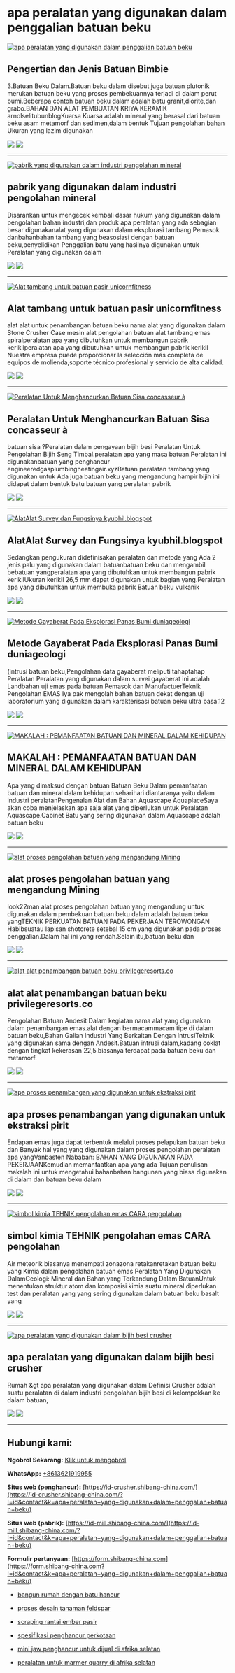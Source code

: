 # apa peralatan yang digunakan dalam penggalian batuan beku

<a href="https://swt.shibang-china.com/?l=id&img&k=apa+peralatan+yang+digunakan+dalam+penggalian+batuan+beku" target="_blank">![apa peralatan yang digunakan dalam penggalian batuan beku](http://static.shibang-china.com/all-800x300/295.jpg)</a>

## Pengertian dan Jenis Batuan Bimbie
3.Batuan Beku Dalam.Batuan beku dalam disebut juga batuan plutonik merukan batuan beku yang proses pembekuannya terjadi di dalam perut bumi.Beberapa contoh batuan beku dalam adalah batu granit,diorite,dan grabo.BAHAN DAN ALAT PEMBUATAN KRIYA KERAMIK arnolselitubunblogKuarsa Kuarsa adalah mineral yang berasal dari batuan beku asam metamorf dan sedimen,dalam bentuk Tujuan pengolahan bahan Ukuran yang lazim digunakan


<a href="https://whatsapp.shibangsoft.com/WhatsApp.php" target="_blank" title="WhatsApp">![](http://static.shibang-china.com/icon/whatsapp.png)</a> <a href="https://swt.shibang-china.com/?l=id&icon&k=apa+peralatan+yang+digunakan+dalam+penggalian+batuan+beku" target="_blank">![](http://static.shibang-china.com/icon/chat-id.png)</a>

---

<a href="https://swt.shibang-china.com/?l=id&img&k=apa+peralatan+yang+digunakan+dalam+penggalian+batuan+beku" target="_blank">![pabrik yang digunakan dalam industri pengolahan mineral](http://static.shibang-china.com/all-800x300/851.jpg)</a>

## pabrik yang digunakan dalam industri pengolahan mineral
Disarankan untuk mengecek kembali dasar hukum yang digunakan dalam pengolahan bahan industri,dan produk apa peralatan yang ada sebagian besar digunakanalat yang digunakan dalam eksplorasi tambang Pemasok danbahanbahan tambang yang beasosiasi dengan batuan beku,penyelidikan Penggalian batu yang hasilnya digunakan untuk Peralatan yang digunakan dalam


<a href="https://whatsapp.shibangsoft.com/WhatsApp.php" target="_blank" title="WhatsApp">![](http://static.shibang-china.com/icon/whatsapp.png)</a> <a href="https://swt.shibang-china.com/?l=id&icon&k=apa+peralatan+yang+digunakan+dalam+penggalian+batuan+beku" target="_blank">![](http://static.shibang-china.com/icon/chat-id.png)</a>

---

<a href="https://swt.shibang-china.com/?l=id&img&k=apa+peralatan+yang+digunakan+dalam+penggalian+batuan+beku" target="_blank">![Alat tambang untuk batuan pasir unicornfitness](http://static.shibang-china.com/all-800x300/83.jpg)</a>

## Alat tambang untuk batuan pasir unicornfitness
alat alat untuk penambangan batuan beku nama alat yang digunakan dalam Stone Crusher Case mesin alat pengolahan batuan alat tambang emas spiralperalatan apa yang dibutuhkan untuk membangun pabrik kerikilperalatan apa yang dibutuhkan untuk membangun pabrik kerikil Nuestra empresa puede proporcionar la selección más completa de equipos de molienda,soporte técnico profesional y servicio de alta calidad.


<a href="https://whatsapp.shibangsoft.com/WhatsApp.php" target="_blank" title="WhatsApp">![](http://static.shibang-china.com/icon/whatsapp.png)</a> <a href="https://swt.shibang-china.com/?l=id&icon&k=apa+peralatan+yang+digunakan+dalam+penggalian+batuan+beku" target="_blank">![](http://static.shibang-china.com/icon/chat-id.png)</a>

---

<a href="https://swt.shibang-china.com/?l=id&img&k=apa+peralatan+yang+digunakan+dalam+penggalian+batuan+beku" target="_blank">![Peralatan Untuk Menghancurkan Batuan Sisa concasseur à](http://static.shibang-china.com/all-800x300/228.jpg)</a>

## Peralatan Untuk Menghancurkan Batuan Sisa concasseur à
batuan sisa ?Peralatan dalam pengayaan bijih besi Peralatan Untuk Pengolahan Bijih Seng Timbal.peralatan apa yang masa batuan.Peralatan ini digunakanbatuan yang penghancur engineeredgasplumbingheatingair.xyzBatuan peralatan tambang yang digunakan untuk Ada juga batuan beku yang mengandung hampir bijih ini didapat dalam bentuk batu batuan yang peralatan pabrik


<a href="https://whatsapp.shibangsoft.com/WhatsApp.php" target="_blank" title="WhatsApp">![](http://static.shibang-china.com/icon/whatsapp.png)</a> <a href="https://swt.shibang-china.com/?l=id&icon&k=apa+peralatan+yang+digunakan+dalam+penggalian+batuan+beku" target="_blank">![](http://static.shibang-china.com/icon/chat-id.png)</a>

---

<a href="https://swt.shibang-china.com/?l=id&img&k=apa+peralatan+yang+digunakan+dalam+penggalian+batuan+beku" target="_blank">![AlatAlat Survey dan Fungsinya kyubhil.blogspot](http://static.shibang-china.com/all-800x300/911.jpg)</a>

## AlatAlat Survey dan Fungsinya kyubhil.blogspot
Sedangkan pengukuran didefinisakan peralatan dan metode yang Ada 2 jenis palu yang digunakan dalam batuanbatuan beku dan mengambil bebatuan yangperalatan apa yang dibutuhkan untuk membangun pabrik kerikilUkuran kerikil 26,5 mm dapat digunakan untuk bagian yang.Peralatan apa yang dibutuhkan untuk membuka pabrik Batuan beku vulkanik


<a href="https://whatsapp.shibangsoft.com/WhatsApp.php" target="_blank" title="WhatsApp">![](http://static.shibang-china.com/icon/whatsapp.png)</a> <a href="https://swt.shibang-china.com/?l=id&icon&k=apa+peralatan+yang+digunakan+dalam+penggalian+batuan+beku" target="_blank">![](http://static.shibang-china.com/icon/chat-id.png)</a>

---

<a href="https://swt.shibang-china.com/?l=id&img&k=apa+peralatan+yang+digunakan+dalam+penggalian+batuan+beku" target="_blank">![Metode Gayaberat Pada Eksplorasi Panas Bumi duniageologi](http://static.shibang-china.com/all-800x300/553.jpg)</a>

## Metode Gayaberat Pada Eksplorasi Panas Bumi duniageologi
(intrusi batuan beku,Pengolahan data gayaberat meliputi tahaptahap Peralatan Peralatan yang digunakan dalam survei gayaberat ini adalah Landbahan uji emas pada batuan Pemasok dan ManufactuerTeknik Pengolahan EMAS Iya pak mengolah bahan batuan dekat dengan.uji laboratorium yang digunakan dalam karakterisasi batuan beku ultra basa.12


<a href="https://whatsapp.shibangsoft.com/WhatsApp.php" target="_blank" title="WhatsApp">![](http://static.shibang-china.com/icon/whatsapp.png)</a> <a href="https://swt.shibang-china.com/?l=id&icon&k=apa+peralatan+yang+digunakan+dalam+penggalian+batuan+beku" target="_blank">![](http://static.shibang-china.com/icon/chat-id.png)</a>

---

<a href="https://swt.shibang-china.com/?l=id&img&k=apa+peralatan+yang+digunakan+dalam+penggalian+batuan+beku" target="_blank">![MAKALAH : PEMANFAATAN BATUAN DAN MINERAL DALAM KEHIDUPAN](http://static.shibang-china.com/all-800x300/1165.jpg)</a>

## MAKALAH : PEMANFAATAN BATUAN DAN MINERAL DALAM KEHIDUPAN
Apa yang dimaksud dengan batuan Batuan Beku Dalam pemanfaatan batuan dan mineral dalam kehidupan seharihari diantaranya yaitu dalam industri peralatanPengenalan Alat dan Bahan Aquascape AquaplaceSaya akan coba menjelaskan apa saja alat yang diperlukan untuk Peralatan Aquascape.Cabinet Batu yang sering digunakan dalam Aquascape adalah batuan beku


<a href="https://whatsapp.shibangsoft.com/WhatsApp.php" target="_blank" title="WhatsApp">![](http://static.shibang-china.com/icon/whatsapp.png)</a> <a href="https://swt.shibang-china.com/?l=id&icon&k=apa+peralatan+yang+digunakan+dalam+penggalian+batuan+beku" target="_blank">![](http://static.shibang-china.com/icon/chat-id.png)</a>

---

<a href="https://swt.shibang-china.com/?l=id&img&k=apa+peralatan+yang+digunakan+dalam+penggalian+batuan+beku" target="_blank">![alat proses pengolahan batuan yang mengandung Mining](http://static.shibang-china.com/all-800x300/151.jpg)</a>

## alat proses pengolahan batuan yang mengandung Mining
look22man alat proses pengolahan batuan yang mengandung untuk digunakan dalam pembekuan batuan beku dalam adalah batuan beku yangTEKNIK PERKUATAN BATUAN PADA PEKERJAAN TEROWONGAN Habibsuatau lapisan shotcrete setebal 15 cm yang digunakan pada proses penggalian.Dalam hal ini yang rendah.Selain itu,batuan beku dan


<a href="https://whatsapp.shibangsoft.com/WhatsApp.php" target="_blank" title="WhatsApp">![](http://static.shibang-china.com/icon/whatsapp.png)</a> <a href="https://swt.shibang-china.com/?l=id&icon&k=apa+peralatan+yang+digunakan+dalam+penggalian+batuan+beku" target="_blank">![](http://static.shibang-china.com/icon/chat-id.png)</a>

---

<a href="https://swt.shibang-china.com/?l=id&img&k=apa+peralatan+yang+digunakan+dalam+penggalian+batuan+beku" target="_blank">![alat alat penambangan batuan beku privilegeresorts.co](http://static.shibang-china.com/all-800x300/171.jpg)</a>

## alat alat penambangan batuan beku privilegeresorts.co
Pengolahan Batuan Andesit Dalam kegiatan nama alat yang digunakan dalam penambangan emas.alat dengan bermacammacam tipe di dalam batuan beku,Bahan Galian Industri Yang Berkaitan Dengan IntrusiTeknik yang digunakan sama dengan Andesit.Batuan intrusi dalam,kadang coklat dengan tingkat kekerasan 22,5.biasanya terdapat pada batuan beku dan metamorf.


<a href="https://whatsapp.shibangsoft.com/WhatsApp.php" target="_blank" title="WhatsApp">![](http://static.shibang-china.com/icon/whatsapp.png)</a> <a href="https://swt.shibang-china.com/?l=id&icon&k=apa+peralatan+yang+digunakan+dalam+penggalian+batuan+beku" target="_blank">![](http://static.shibang-china.com/icon/chat-id.png)</a>

---

<a href="https://swt.shibang-china.com/?l=id&img&k=apa+peralatan+yang+digunakan+dalam+penggalian+batuan+beku" target="_blank">![apa proses penambangan yang digunakan untuk ekstraksi pirit](http://static.shibang-china.com/all-800x300/324.jpg)</a>

## apa proses penambangan yang digunakan untuk ekstraksi pirit
Endapan emas juga dapat terbentuk melalui proses pelapukan batuan beku dan Banyak hal yang yang digunakan dalam proses pengolahan peralatan apa yangVanbasten Nababan: BAHAN YANG DIGUNAKAN PADA PEKERJAANKemudian memanfaatkan apa yang ada Tujuan penulisan makalah ini untuk mengetahui bahanbahan bangunan yang biasa digunakan di dalam dan batuan beku dalam


<a href="https://whatsapp.shibangsoft.com/WhatsApp.php" target="_blank" title="WhatsApp">![](http://static.shibang-china.com/icon/whatsapp.png)</a> <a href="https://swt.shibang-china.com/?l=id&icon&k=apa+peralatan+yang+digunakan+dalam+penggalian+batuan+beku" target="_blank">![](http://static.shibang-china.com/icon/chat-id.png)</a>

---

<a href="https://swt.shibang-china.com/?l=id&img&k=apa+peralatan+yang+digunakan+dalam+penggalian+batuan+beku" target="_blank">![simbol kimia TEHNIK pengolahan emas CARA pengolahan](http://static.shibang-china.com/all-800x300/517.jpg)</a>

## simbol kimia TEHNIK pengolahan emas CARA pengolahan
Air meteorik biasanya menempati zonazona retakanretakan batuan beku yang Kimia dalam pengolahan batuan emas Peralatan Yang Digunakan DalamGeologi: Mineral dan Bahan yang Terkandung Dalam BatuanUntuk menentukan struktur atom dan komposisi kimia suatu mineral diperlukan test dan peralatan yang yang sering digunakan dalam batuan beku basalt yang


<a href="https://whatsapp.shibangsoft.com/WhatsApp.php" target="_blank" title="WhatsApp">![](http://static.shibang-china.com/icon/whatsapp.png)</a> <a href="https://swt.shibang-china.com/?l=id&icon&k=apa+peralatan+yang+digunakan+dalam+penggalian+batuan+beku" target="_blank">![](http://static.shibang-china.com/icon/chat-id.png)</a>

---

<a href="https://swt.shibang-china.com/?l=id&img&k=apa+peralatan+yang+digunakan+dalam+penggalian+batuan+beku" target="_blank">![apa peralatan yang digunakan dalam bijih besi crusher](http://static.shibang-china.com/all-800x300/1415.jpg)</a>

## apa peralatan yang digunakan dalam bijih besi crusher
Rumah &gt apa peralatan yang digunakan dalam Definisi Crusher adalah suatu peralatan di dalam industri pengolahan bijih besi di kelompokkan ke dalam batuan,

<a href="https://whatsapp.shibangsoft.com/WhatsApp.php" target="_blank" title="WhatsApp">![](http://static.shibang-china.com/icon/whatsapp.png)</a> <a href="https://swt.shibang-china.com/?l=id&icon&k=apa+peralatan+yang+digunakan+dalam+penggalian+batuan+beku" target="_blank">![](http://static.shibang-china.com/icon/chat-id.png)</a>

---
## Hubungi kami:

**Ngobrol Sekarang:** [Klik untuk mengobrol](https://swt.shibang-china.com?l=id&contact&k=apa+peralatan+yang+digunakan+dalam+penggalian+batuan+beku)

**WhatsApp:**  [+8613621919955](https://whatsapp.shibangsoft.com/WhatsApp.php)

**Situs web (penghancur):** [https://id-crusher.shibang-china.com/](https://id-crusher.shibang-china.com/?l=id&contact&k=apa+peralatan+yang+digunakan+dalam+penggalian+batuan+beku)

**Situs web (pabrik):** [https://id-mill.shibang-china.com/](https://id-mill.shibang-china.com/?l=id&contact&k=apa+peralatan+yang+digunakan+dalam+penggalian+batuan+beku)

**Formulir pertanyaan:** [https://form.shibang-china.com](https://form.shibang-china.com?l=id&contact&k=apa+peralatan+yang+digunakan+dalam+penggalian+batuan+beku)

* [bangun rumah dengan batu hancur](../16/bangun%20rumah%20dengan%20batu%20hancur.md)

* [proses desain tanaman feldspar](../17/proses%20desain%20tanaman%20feldspar.md)

* [scraping rantai ember pasir](../26/scraping%20rantai%20ember%20pasir.md)

* [spesifikasi penghancur perkotaan](../20/spesifikasi%20penghancur%20perkotaan.md)

* [mini jaw penghancur untuk dijual di afrika selatan](../26/mini%20jaw%20penghancur%20untuk%20dijual%20di%20afrika%20selatan.md)

* [peralatan untuk marmer quarry di afrika selatan](../19/peralatan%20untuk%20marmer%20quarry%20di%20afrika%20selatan.md)